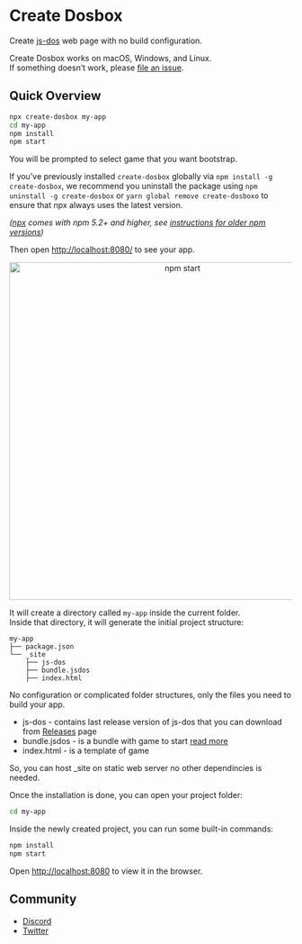 Create Dosbox
=============

Create [js-dos](https://js-dos/v7/build) web page with no build configuration.

Create Dosbox works on macOS, Windows, and Linux.<br>
If something doesn’t work, please [file an issue](https://github.com/js-dos/create-dosbox/issues/new).<br>

## Quick Overview

```sh
npx create-dosbox my-app
cd my-app
npm install
npm start
```

You will be prompted to select game that you want bootstrap.

If you've previously installed `create-dosbox` globally via `npm install -g create-dosbox`, we recommend you uninstall the package using `npm uninstall -g create-dosbox` or `yarn global remove create-dosboxo` to ensure that npx always uses the latest version.

_([npx](https://medium.com/@maybekatz/introducing-npx-an-npm-package-runner-55f7d4bd282b) comes with npm 5.2+ and higher, see [instructions for older npm versions](https://gist.github.com/gaearon/4064d3c23a77c74a3614c498a8bb1c5f))_

Then open [http://localhost:8080/](http://localhost:8080/) to see your app.<br>

<p align='center'>
<img src='' width='600' alt='npm start'>
</p>

It will create a directory called `my-app` inside the current folder.<br>
Inside that directory, it will generate the initial project structure:

```
my-app
├── package.json
└── _site
    ├── js-dos
    ├── bundle.jsdos
    ├── index.html
```

No configuration or complicated folder structures, only the files you need to build your app.<br>

* js-dos - contains last release version of js-dos that you can download from [Releases](https://github.com/caiiiycuk/js-dos/releases) page
* bundle.jsdos - is a bundle with game to start [read more](https://js-dos.com/v7/build/docs/jsdos-bundle)
* index.html - is a template of game

So, you can host _site on static web server no other dependincies is needed.

Once the installation is done, you can open your project folder:

```sh
cd my-app
```

Inside the newly created project, you can run some built-in commands:

```sh
npm install
npm start
```

Open [http://localhost:8080](http://localhost:8080) to view it in the browser.

## Community

* [Discord](https://discord.com/invite/hMVYEbG)
* [Twitter](https://twitter.com/intent/user?screen_name=doszone_db)